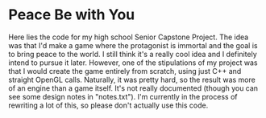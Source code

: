 # Peace Be with You

Here lies the code for my high school Senior Capstone Project. The idea was that I'd make a game where the protagonist is immortal and the goal is to bring peace to the world. I still think it's a really cool idea and I definitely intend to pursue it later. However, one of the stipulations of my project was that I would create the game entirely from scratch, using just C++ and straight OpenGL calls. Naturally, it was pretty hard, so the result was more of an engine than a game itself. It's not really documented (though you can see some design notes in "notes.txt"). I'm currently in the process of rewriting a lot of this, so please don't actually use this code.